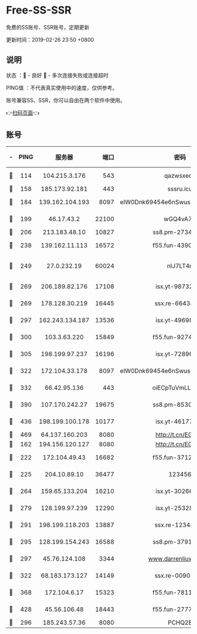 # Free-SS-SSR

免费的SS账号、SSR账号，定期更新

更新时间：2019-02-26 23:50 +0800

## 说明

状态     ：🙂 - 良好 🙁 - 多次连接失败或连接超时

PING值   ：不代表真实使用中的速度，仅供参考。

账号兼容SS、SSR，你可以自由在两个软件中使用。

👉[扫码页面](https://liesauer.github.io/free-ss-ssr.github.io/)👈

## 账号

|-|PING|服务器|端口|密码|加密方式|区域|
|:----:|:----:|:-----:|-----:|:----:|:----:|:----:|
|🙂|114|104.215.3.176|543|qazwsxedc|aes-256-gcm|JP|
|🙂|158|185.173.92.181|443|sssru.icu|rc4-md5|RU|
|🙂|184|139.162.104.193|8097|eIW0Dnk69454e6nSwuspv9DmS201tQ0D|aes-256-cfb|JP|
|🙂|199|46.17.43.2|22100|wGQ4vA7D|aes-256-gcm|RU|
|🙂|206|213.183.48.10|10827|ss8.pm-27345710|rc4-md5|RU|
|🙂|238|139.162.11.113|16572|f55.fun-43900311|aes-256-cfb|SG|
|🙂|249|27.0.232.19|60024|nIJ7LT4n|xchacha20-ietf-poly1305|HK|
|🙂|269|206.189.82.176|17108|isx.yt-98732085|aes-256-cfb|SG|
|🙂|269|178.128.30.219|16445|ssx.re-66438598|aes-256-cfb|SG|
|🙂|297|162.243.134.187|13536|isx.yt-49698511|aes-256-cfb|US|
|🙂|300|103.3.63.220|15849|f55.fun-92746572|aes-256-cfb|SG|
|🙂|305|198.199.97.237|16196|isx.yt-72896102|aes-256-cfb|US|
|🙂|322|172.104.33.178|8097|eIW0Dnk69454e6nSwuspv9DmS201tQ0D|aes-256-cfb|SG|
|🙂|332|66.42.95.136|443|oiECpTuVmLLxk4Ts|aes-256-cfb|US|
|🙂|390|107.170.242.27|19675|ss8.pm-85305168|aes-256-cfb|US|
|🙂|436|198.199.100.178|10177|isx.yt-46177591|aes-256-cfb|US|
|🙂|469|64.137.160.203|8080|http://t.cn/EGJIyrl|rc4-md5|CA|
|🙂|162|194.156.120.127|8080|http://t.cn/EGJIyrl|rc4-md5|RU|
|🙂|222|172.104.49.43|16682|f55.fun-37126498|aes-256-cfb|SG|
|🙂|225|204.10.89.10|36477|123456|aes-256-cfb|US|
|🙂|264|159.65.133.204|16210|isx.yt-30266739|aes-256-cfb|SG|
|🙂|279|128.199.97.239|12290|isx.yt-25328979|aes-256-cfb|SG|
|🙂|291|198.199.118.203|13887|ssx.re-12348828|aes-256-cfb|US|
|🙂|295|128.199.154.243|16588|ss8.pm-37919199|aes-256-cfb|SG|
|🙂|297|45.76.124.108|3344|www.darrenliuwei.com|aes-256-cfb|AU|
|🙂|322|68.183.173.127|14149|ssx.re-00905761|aes-256-cfb|US|
|🙂|368|172.104.6.17|15323|f55.fun-78116806|aes-256-cfb|US|
|🙂|428|45.56.106.48|18443|f55.fun-27772788|aes-256-cfb|US|
|🙁|296|185.243.57.36|8080|PCHQ2E|rc4-md5|US|
